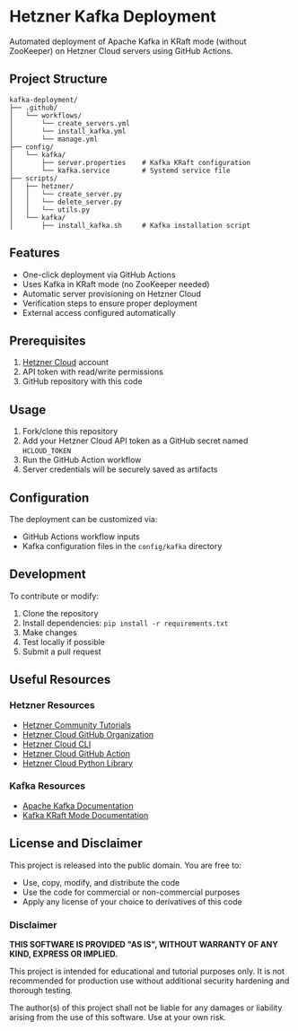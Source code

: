 # Hetzner Kafka Deployment

Automated deployment of Apache Kafka in KRaft mode (without ZooKeeper) on Hetzner Cloud servers using GitHub Actions.

## Project Structure

```
kafka-deployment/
├── .github/
│   └── workflows/
│       └── create_servers.yml
│       └── install_kafka.yml
│       └── manage.yml
├── config/
│   └── kafka/
│       ├── server.properties    # Kafka KRaft configuration
│       └── kafka.service        # Systemd service file
├── scripts/
│   ├── hetzner/
│   │   └── create_server.py
│   │   └── delete_server.py
│   │   └── utils.py
│   └── kafka/
│       ├── install_kafka.sh     # Kafka installation script
```

## Features

- One-click deployment via GitHub Actions
- Uses Kafka in KRaft mode (no ZooKeeper needed)
- Automatic server provisioning on Hetzner Cloud
- Verification steps to ensure proper deployment
- External access configured automatically

## Prerequisites

1. [Hetzner Cloud](https://www.hetzner.com/cloud) account
2. API token with read/write permissions
3. GitHub repository with this code

## Usage

1. Fork/clone this repository
2. Add your Hetzner Cloud API token as a GitHub secret named `HCLOUD_TOKEN`
3. Run the GitHub Action workflow
4. Server credentials will be securely saved as artifacts

## Configuration

The deployment can be customized via:
- GitHub Actions workflow inputs
- Kafka configuration files in the `config/kafka` directory

## Development

To contribute or modify:
1. Clone the repository
2. Install dependencies: `pip install -r requirements.txt`
3. Make changes
4. Test locally if possible
5. Submit a pull request

## Useful Resources

### Hetzner Resources
- [Hetzner Community Tutorials](https://community.hetzner.com/tutorials)
- [Hetzner Cloud GitHub Organization](https://github.com/hetznercloud)
- [Hetzner Cloud CLI](https://github.com/hetznercloud/cli)
- [Hetzner Cloud GitHub Action](https://github.com/hetznercloud/setup-hcloud)
- [Hetzner Cloud Python Library](https://github.com/hetznercloud/hcloud-python)

### Kafka Resources
- [Apache Kafka Documentation](https://kafka.apache.org/documentation/)
- [Kafka KRaft Mode Documentation](https://kafka.apache.org/documentation/#kraft)

## License and Disclaimer

This project is released into the public domain. You are free to:
- Use, copy, modify, and distribute the code
- Use the code for commercial or non-commercial purposes
- Apply any license of your choice to derivatives of this code

### Disclaimer

**THIS SOFTWARE IS PROVIDED "AS IS", WITHOUT WARRANTY OF ANY KIND, EXPRESS OR IMPLIED.**

This project is intended for educational and tutorial purposes only. It is not recommended for production use without additional security hardening and thorough testing.

The author(s) of this project shall not be liable for any damages or liability arising from the use of this software. Use at your own risk.
